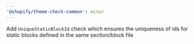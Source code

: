 ```yaml
---
'@shopify/theme-check-common': minor
---
```


Add `UniqueStaticBlockId` check which ensures the uniqueness of ids for static blocks defined in the same section/block file
